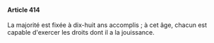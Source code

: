 #### Article 414

La majorité est fixée à dix-huit ans accomplis ; à cet âge, chacun est capable d'exercer les droits dont il a la jouissance.

